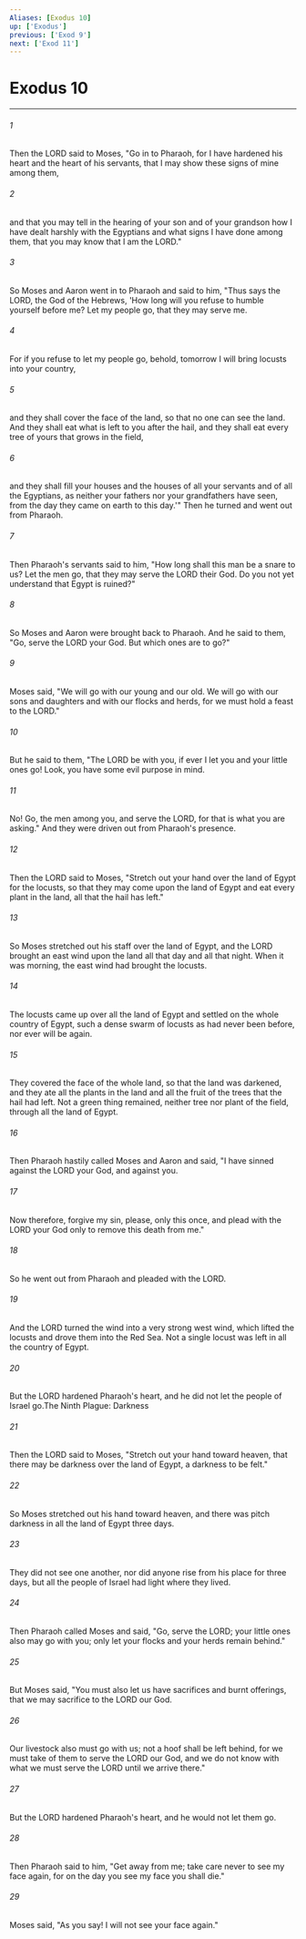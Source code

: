 ```yaml
---
Aliases: [Exodus 10]
up: ['Exodus']
previous: ['Exod 9']
next: ['Exod 11']
---
```

# Exodus 10
***



###### 1 
Then the LORD said to Moses, "Go in to Pharaoh, for I have hardened his heart and the heart of his servants, that I may show these signs of mine among them, 

###### 2 
and that you may tell in the hearing of your son and of your grandson how I have dealt harshly with the Egyptians and what signs I have done among them, that you may know that I am the LORD." 

###### 3 
So Moses and Aaron went in to Pharaoh and said to him, "Thus says the LORD, the God of the Hebrews, 'How long will you refuse to humble yourself before me? Let my people go, that they may serve me. 

###### 4 
For if you refuse to let my people go, behold, tomorrow I will bring locusts into your country, 

###### 5 
and they shall cover the face of the land, so that no one can see the land. And they shall eat what is left to you after the hail, and they shall eat every tree of yours that grows in the field, 

###### 6 
and they shall fill your houses and the houses of all your servants and of all the Egyptians, as neither your fathers nor your grandfathers have seen, from the day they came on earth to this day.'" Then he turned and went out from Pharaoh. 

###### 7 
Then Pharaoh's servants said to him, "How long shall this man be a snare to us? Let the men go, that they may serve the LORD their God. Do you not yet understand that Egypt is ruined?" 

###### 8 
So Moses and Aaron were brought back to Pharaoh. And he said to them, "Go, serve the LORD your God. But which ones are to go?" 

###### 9 
Moses said, "We will go with our young and our old. We will go with our sons and daughters and with our flocks and herds, for we must hold a feast to the LORD." 

###### 10 
But he said to them, "The LORD be with you, if ever I let you and your little ones go! Look, you have some evil purpose in mind. 

###### 11 
No! Go, the men among you, and serve the LORD, for that is what you are asking." And they were driven out from Pharaoh's presence. 

###### 12 
Then the LORD said to Moses, "Stretch out your hand over the land of Egypt for the locusts, so that they may come upon the land of Egypt and eat every plant in the land, all that the hail has left." 

###### 13 
So Moses stretched out his staff over the land of Egypt, and the LORD brought an east wind upon the land all that day and all that night. When it was morning, the east wind had brought the locusts. 

###### 14 
The locusts came up over all the land of Egypt and settled on the whole country of Egypt, such a dense swarm of locusts as had never been before, nor ever will be again. 

###### 15 
They covered the face of the whole land, so that the land was darkened, and they ate all the plants in the land and all the fruit of the trees that the hail had left. Not a green thing remained, neither tree nor plant of the field, through all the land of Egypt. 

###### 16 
Then Pharaoh hastily called Moses and Aaron and said, "I have sinned against the LORD your God, and against you. 

###### 17 
Now therefore, forgive my sin, please, only this once, and plead with the LORD your God only to remove this death from me." 

###### 18 
So he went out from Pharaoh and pleaded with the LORD. 

###### 19 
And the LORD turned the wind into a very strong west wind, which lifted the locusts and drove them into the Red Sea. Not a single locust was left in all the country of Egypt. 

###### 20 
But the LORD hardened Pharaoh's heart, and he did not let the people of Israel go.The Ninth Plague: Darkness 

###### 21 
Then the LORD said to Moses, "Stretch out your hand toward heaven, that there may be darkness over the land of Egypt, a darkness to be felt." 

###### 22 
So Moses stretched out his hand toward heaven, and there was pitch darkness in all the land of Egypt three days. 

###### 23 
They did not see one another, nor did anyone rise from his place for three days, but all the people of Israel had light where they lived. 

###### 24 
Then Pharaoh called Moses and said, "Go, serve the LORD; your little ones also may go with you; only let your flocks and your herds remain behind." 

###### 25 
But Moses said, "You must also let us have sacrifices and burnt offerings, that we may sacrifice to the LORD our God. 

###### 26 
Our livestock also must go with us; not a hoof shall be left behind, for we must take of them to serve the LORD our God, and we do not know with what we must serve the LORD until we arrive there." 

###### 27 
But the LORD hardened Pharaoh's heart, and he would not let them go. 

###### 28 
Then Pharaoh said to him, "Get away from me; take care never to see my face again, for on the day you see my face you shall die." 

###### 29 
Moses said, "As you say! I will not see your face again."
